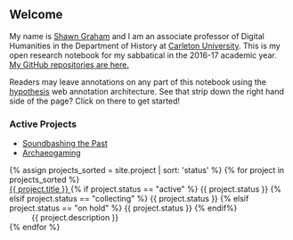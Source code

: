 ## Welcome

My name is [Shawn Graham](http://electricarchaeology.ca) and I am an associate professor of Digital Humanities in the Department of History at [Carleton University](http://carleton.ca/history). This is my open research notebook for my sabbatical in the 2016-17 academic year. [My GitHub repositories are here.](http://github.com/shawngraham)

Readers may leave annotations on any part of this notebook using the [hypothesis](https://hypothes.is/) web annotation architecture. See that strip down the right hand side of the page? Click on there to get started!

### Active Projects

- [Soundbashing the Past](/soundbashing-history/)
- [Archaeogaming](/archaeogaming/)

<dl>
  {% assign projects_sorted = site.project | sort: 'status' %}
  {% for project in projects_sorted %}
    <dt>
      <a class="project-link" href="{{ project.url | prepend: site.baseurl | prepend: site.url }}">
        {{ project.title }}
      </a>
      {% if project.status == "active" %}
        <span class="label label-success">{{ project.status }}</span>
      {% elsif project.status == "collecting" %}
        <span class="label label-info">{{ project.status }}</span>
      {% elsif project.status == "on hold" %}
        <span class="label label-warning">{{ project.status }}</span>
      {% endif%}
    </dt>
    <dd>{{ project.description }}</dd>
  {% endfor %}
</dl>
